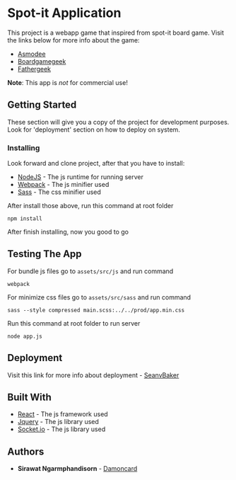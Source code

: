 # Spot-it Application

This project is a webapp game that inspired from spot-it board game. Visit the links below for more info about the game:

* [Asmodee](https://www.asmodee.us/en/games/spot-it/)
* [Boardgamegeek](https://boardgamegeek.com/boardgame/63268/spot-it)
* [Fathergeek](https://fathergeek.com/spot-it/)

**Note**: This app is *not* for commercial use!

## Getting Started

These section will give you a copy of the project for development purposes. Look for 'deployment' section on how to deploy on system.

### Installing

Look forward and clone project, after that you have to install: 

* [NodeJS](https://nodejs.org/en/download/) - The js runtime for running server
* [Webpack](https://webpack.js.org/guides/installation/) - The js minifier used
* [Sass](http://sass-lang.com/install) - The css minifier used

After install those above, run this command at root folder

```
npm install
```

After finish installing, now you good to go

## Testing The App

For bundle js files go to `assets/src/js` and run command

```
webpack
```

For minimize css files go to `assets/src/sass` and run command

```
sass --style compressed main.scss:../../prod/app.min.css
```

Run this command at root folder to run server

```
node app.js
```

## Deployment

Visit this link for more info about deployment - [SeanvBaker](http://seanvbaker.com/setting-up-a-node-website/)

## Built With

* [React](https://facebook.github.io/react/) - The js framework used
* [Jquery](https://jquery.com/) - The js library used
* [Socket.io](https://socket.io/) - The js library used

## Authors

* **Sirawat Ngarmphandisorn** - [Damoncard](https://github.com/damoncard)